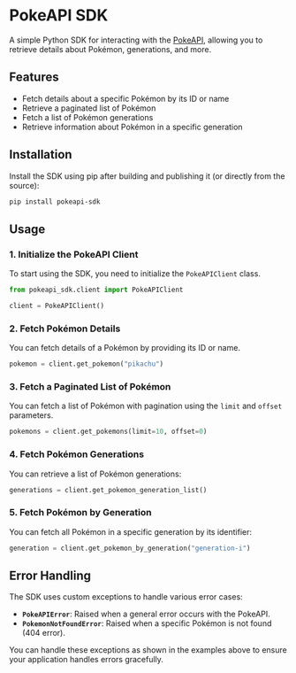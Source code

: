 
# PokeAPI SDK

A simple Python SDK for interacting with the [PokeAPI](https://pokeapi.co/), allowing you to retrieve details about Pokémon, generations, and more.

## Features

- Fetch details about a specific Pokémon by its ID or name
- Retrieve a paginated list of Pokémon
- Fetch a list of Pokémon generations
- Retrieve information about Pokémon in a specific generation

## Installation

Install the SDK using pip after building and publishing it (or directly from the source):

```bash
pip install pokeapi-sdk
```

## Usage

### 1. Initialize the PokeAPI Client

To start using the SDK, you need to initialize the `PokeAPIClient` class.

```python
from pokeapi_sdk.client import PokeAPIClient

client = PokeAPIClient()
```

### 2. Fetch Pokémon Details

You can fetch details of a Pokémon by providing its ID or name.

```python
pokemon = client.get_pokemon("pikachu")
```

### 3. Fetch a Paginated List of Pokémon

You can fetch a list of Pokémon with pagination using the `limit` and `offset` parameters.

```python
pokemons = client.get_pokemons(limit=10, offset=0)
```

### 4. Fetch Pokémon Generations

You can retrieve a list of Pokémon generations:

```python
generations = client.get_pokemon_generation_list()
```

### 5. Fetch Pokémon by Generation

You can fetch all Pokémon in a specific generation by its identifier:

```python
generation = client.get_pokemon_by_generation("generation-i")
```

## Error Handling

The SDK uses custom exceptions to handle various error cases:

- **`PokeAPIError`**: Raised when a general error occurs with the PokeAPI.
- **`PokemonNotFoundError`**: Raised when a specific Pokémon is not found (404 error).

You can handle these exceptions as shown in the examples above to ensure your application handles errors gracefully.
